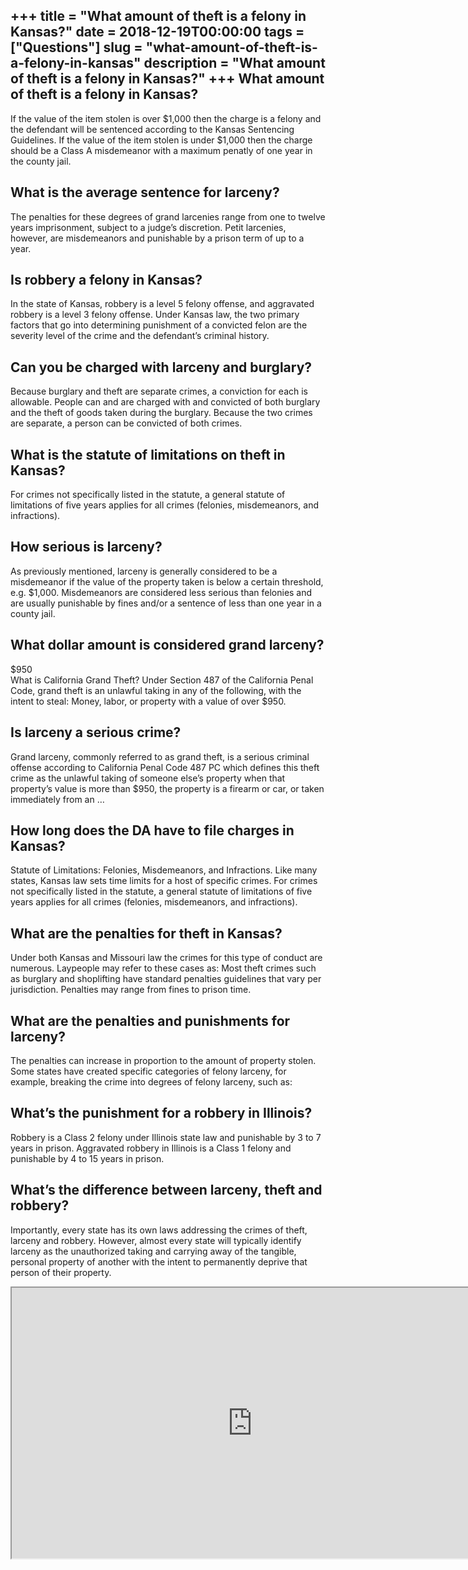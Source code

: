 +++
title = "What amount of theft is a felony in Kansas?"
date = 2018-12-19T00:00:00
tags = ["Questions"]
slug = "what-amount-of-theft-is-a-felony-in-kansas"
description = "What amount of theft is a felony in Kansas?"
+++
What amount of theft is a felony in Kansas?
-------------------------------------------

If the value of the item stolen is over $1,000 then the charge is a felony and the defendant will be sentenced according to the Kansas Sentencing Guidelines. If the value of the item stolen is under $1,000 then the charge should be a Class A misdemeanor with a maximum penatly of one year in the county jail.

What is the average sentence for larceny?
-----------------------------------------

The penalties for these degrees of grand larcenies range from one to twelve years imprisonment, subject to a judge’s discretion. Petit larcenies, however, are misdemeanors and punishable by a prison term of up to a year.

Is robbery a felony in Kansas?
------------------------------

In the state of Kansas, robbery is a level 5 felony offense, and aggravated robbery is a level 3 felony offense. Under Kansas law, the two primary factors that go into determining punishment of a convicted felon are the severity level of the crime and the defendant’s criminal history.

Can you be charged with larceny and burglary?
---------------------------------------------

Because burglary and theft are separate crimes, a conviction for each is allowable. People can and are charged with and convicted of both burglary and the theft of goods taken during the burglary. Because the two crimes are separate, a person can be convicted of both crimes.

What is the statute of limitations on theft in Kansas?
------------------------------------------------------

For crimes not specifically listed in the statute, a general statute of limitations of five years applies for all crimes (felonies, misdemeanors, and infractions).

How serious is larceny?
-----------------------

As previously mentioned, larceny is generally considered to be a misdemeanor if the value of the property taken is below a certain threshold, e.g. $1,000. Misdemeanors are considered less serious than felonies and are usually punishable by fines and/or a sentence of less than one year in a county jail.

What dollar amount is considered grand larceny?
-----------------------------------------------

$950  
What is California Grand Theft? Under Section 487 of the California Penal Code, grand theft is an unlawful taking in any of the following, with the intent to steal: Money, labor, or property with a value of over $950.

Is larceny a serious crime?
---------------------------

Grand larceny, commonly referred to as grand theft, is a serious criminal offense according to California Penal Code 487 PC which defines this theft crime as the unlawful taking of someone else’s property when that property’s value is more than $950, the property is a firearm or car, or taken immediately from an …

How long does the DA have to file charges in Kansas?
----------------------------------------------------

Statute of Limitations: Felonies, Misdemeanors, and Infractions. Like many states, Kansas law sets time limits for a host of specific crimes. For crimes not specifically listed in the statute, a general statute of limitations of five years applies for all crimes (felonies, misdemeanors, and infractions).

What are the penalties for theft in Kansas?
-------------------------------------------

Under both Kansas and Missouri law the crimes for this type of conduct are numerous. Laypeople may refer to these cases as: Most theft crimes such as burglary and shoplifting have standard penalties guidelines that vary per jurisdiction. Penalties may range from fines to prison time.

What are the penalties and punishments for larceny?
---------------------------------------------------

The penalties can increase in proportion to the amount of property stolen. Some states have created specific categories of felony larceny, for example, breaking the crime into degrees of felony larceny, such as:

What’s the punishment for a robbery in Illinois?
------------------------------------------------

Robbery is a Class 2 felony under Illinois state law and punishable by 3 to 7 years in prison. Aggravated robbery in Illinois is a Class 1 felony and punishable by 4 to 15 years in prison.

What’s the difference between larceny, theft and robbery?
---------------------------------------------------------

Importantly, every state has its own laws addressing the crimes of theft, larceny and robbery. However, almost every state will typically identify larceny as the unauthorized taking and carrying away of the tangible, personal property of another with the intent to permanently deprive that person of their property.

<iframe allow="accelerometer; autoplay; clipboard-write; encrypted-media; gyroscope; picture-in-picture" allowfullscreen="" class="__youtube_prefs__  epyt-is-override  no-lazyload" data-no-lazy="1" data-origheight="433" data-origwidth="770" data-skipgform_ajax_framebjll="" height="433" id="_ytid_70826" loading="lazy" src="https://www.youtube.com/embed/1LY8OyU7VIM?enablejsapi=1&autoplay=0&cc_load_policy=0&cc_lang_pref=&iv_load_policy=1&loop=0&modestbranding=0&rel=1&fs=1&playsinline=0&autohide=2&theme=dark&color=red&controls=1&" title="YouTube player" width="770"></iframe>